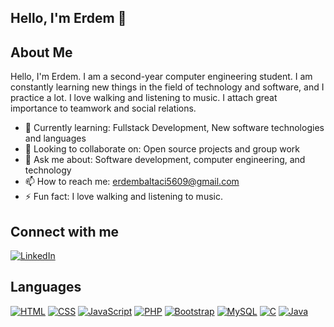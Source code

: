 ## Hello, I'm Erdem 👋

## About Me
Hello, I'm Erdem. I am a second-year computer engineering student. I am constantly learning new things in the field of technology and software, and I practice a lot. I love walking and listening to music. I attach great importance to teamwork and social relations.

- 🌱 Currently learning: Fullstack Development, New software technologies and languages
- 👯 Looking to collaborate on: Open source projects and group work
- 💬 Ask me about: Software development, computer engineering, and technology
- 📫 How to reach me: erdembaltaci5609@gmail.com
- ⚡ Fun fact: I love walking and listening to music.

## Connect with me
[![LinkedIn](https://img.shields.io/badge/LinkedIn-blue?style=for-the-badge&logo=linkedin)](https://www.linkedin.com/in/ali-erdem-baltac%C4%B1-543612220/)

## Languages
[![HTML](https://img.shields.io/badge/HTML-239120?style=for-the-badge&logo=html5&logoColor=white)](https://developer.mozilla.org/en-US/docs/Web/HTML)
[![CSS](https://img.shields.io/badge/CSS-1572B6?style=for-the-badge&logo=css3&logoColor=white)](https://developer.mozilla.org/en-US/docs/Web/CSS)
[![JavaScript](https://img.shields.io/badge/JavaScript-F7DF1E?style=for-the-badge&logo=javascript&logoColor=black)](https://developer.mozilla.org/en-US/docs/Web/JavaScript)
[![PHP](https://img.shields.io/badge/PHP-777BB4?style=for-the-badge&logo=php&logoColor=white)](https://www.php.net/)
[![Bootstrap](https://img.shields.io/badge/Bootstrap-563D7C?style=for-the-badge&logo=bootstrap&logoColor=white)](https://getbootstrap.com/)
[![MySQL](https://img.shields.io/badge/MySQL-4479A1?style=for-the-badge&logo=mysql&logoColor=white)](https://www.mysql.com/)
[![C](https://img.shields.io/badge/C-00599C?style=for-the-badge&logo=c&logoColor=white)](https://en.wikipedia.org/wiki/C_(programming_language))
[![Java](https://img.shields.io/badge/Java-007396?style=for-the-badge&logo=java&logoColor=white)](https://www.java.com/)



